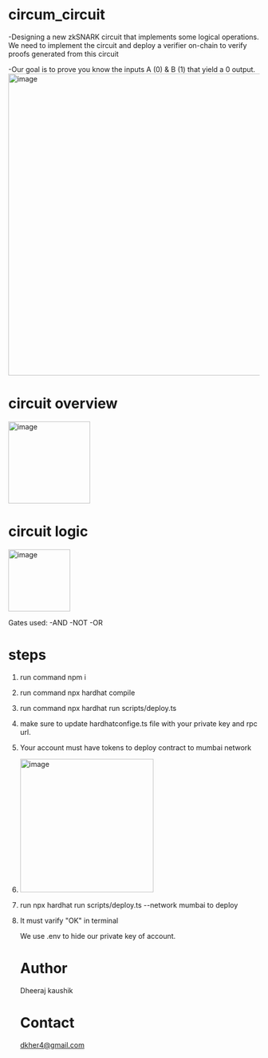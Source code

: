 # circum_circuit
-Designing  a new zkSNARK circuit that implements some logical operations. We need to implement the circuit and deploy a verifier on-chain to verify proofs generated from this circuit

-Our goal is to prove you know the inputs A (0) & B (1) that yield a 0 output.
<img width="604" alt="image" src="https://github.com/dheerajkaushik/circum_circuit/assets/94304859/84c050b4-8409-4387-b1dd-0653c1b38b18">

# circuit overview

<img width="164" alt="image" src="https://github.com/dheerajkaushik/circum_circuit/assets/94304859/b53a2182-cb8a-488b-a7d9-7d558ce97fd4">

# circuit logic
<img width="124" alt="image" src="https://github.com/dheerajkaushik/circum_circuit/assets/94304859/edbc94a6-c54f-47ac-aa88-1de54d605c2a">

Gates used: 
-AND
-NOT
-OR
# steps
1. run command npm i
2. run command npx hardhat compile
3. run command npx hardhat run scripts/deploy.ts
4. make sure to update hardhatconfige.ts file with your private key and rpc url.
5. Your account must have tokens to deploy contract to mumbai network
6. <img width="267" alt="image" src="https://github.com/dheerajkaushik/circum_circuit/assets/94304859/ec93be3b-7735-4dc3-9b5c-2962769f7f5d">

7. run npx hardhat run scripts/deploy.ts --network mumbai to deploy
8. It  must varify "OK" in terminal

   We use .env to hide our private key of account.

   # Author
   Dheeraj kaushik

   # Contact
   dkher4@gmail.com
